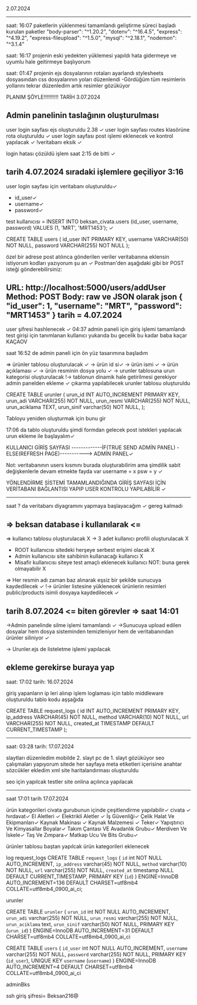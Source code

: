 2.07.2024 
_______________________________________________

saat: 16:07 paketlerin yüklenmesi tamamlandı
geliştirme süreci başladı
kurulan paketler 
    "body-parser": "^1.20.2",
    "dotenv": "^16.4.5",
    "express": "^4.19.2",
    "express-fileupload": "^1.5.0",
    "mysql": "^2.18.1",
    "nodemon": "^3.1.4"

saat: 16:17 projenin eski yedekten yüklemesi yapıldı hata gidermeye ve uyumlu hale geitirmeye başlıyorum

saat: 01:47 projenin ejs dosyalarının rotaları ayarlandı stylesheets dosyasından css dosyalarının yoları düzenlendi
-Gördüğüm tüm resimlerin yollarını tekrar düzenledim  artık resimler gözüküyor


PLANIM ŞÖYLE!!!!!!!!!!
TARİH 3.07.2024


Admin panelinin taslağının oluşturulması
----------------------------------------
user login sayfası ejs oluşturuldu 2.38 ✓
user login sayfası routes klasörüne rota oluşturuldu ✓
user login sayfası post işlemi eklenecek ve kontrol yapılacak ✓ !veritabanı eksik ✓

login hatası çözüldü işlem saat 2:15 de bitti ✓

tarih 4.07.2024 sıradaki işlemlere geçiliyor 3:16
----------------------------------------

user login sayfası için veritabanı oluşturuldu✓
- id_user✓
- username✓
- password✓

test kullanıcısı = INSERT INTO beksan_civata.users (id_user, username, password) VALUES (1, 'MRT', 'MRT1453'); ✓

CREATE TABLE users (
  id_user INT PRIMARY KEY,
  username VARCHAR(50) NOT NULL,
  password VARCHAR(255) NOT NULL
);

özel bir adrese post atılınca gönderilen veriler veritabanına eklensin istiyorum kodları yazıyorum şu an ✓
Postman'den aşağıdaki gibi bir POST isteği gönderebilirsiniz:

URL: http://localhost:5000/users/addUser
Method: POST
Body: raw ve JSON olarak
json
{
    "id_user": 1,
    "username": "MRT",
    "password": "MRT1453"
}
tarih = 4.07.2024
--------------------------------
user şifresi hashlenecek ✓
04:37 admin paneli için giriş işlemi tamamlandı test girişi için tanımlanan 
 kullanıcı yukarıda bu gecelik bu kadar baba kaçar KAÇAOV




saat 16:52 de admin paneli için ön yüz tasarımına başladım

=> ürünler tablosu oluşturulacak ✓
-> ürün id si✓
-> ürün ismi ✓
-> ürün açıklaması ✓
-> ürün resminin dosya yolu ✓
-> urunler tablosuna urun kategorisi oluşturulacak
!-> tablonun dinamik hale getirilmesi gerekiyor admin panelden ekleme ✓ çıkarma yapılabilecek 
urunler tablosu oluşturuldu 

CREATE TABLE urunler (
    urun_id INT AUTO_INCREMENT PRIMARY KEY,
    urun_adi VARCHAR(255) NOT NULL,
    urun_resmi VARCHAR(255) NOT NULL,
    urun_aciklama TEXT,
    urun_sinif varchar(50) NOT NULL, 
);

Tabloyu yeniden oluşturmak için bunu gir


17:06 da tablo oluşturuldu şimdi formdan gelecek post istekleri yapılacak urun ekleme ile başlayalım✓




KULLANICI GİRİŞ SAYFASI -------------İF(TRUE SEND ADMİN PANEL) - ELSE(REFRESH PAGE)-----------> ADMİN PANEL✓

Not: veritabanının users kısmını burada oluşturabilirim ama şimdilik sabit değişkenlerle devam etmekte fayda var username = x psw = y ✓

YÖNLENDİRME SİSTEMİ TAMAMLANDIĞINDA GİRİŞ SAYFASI İÇİN VERİTABANI BAĞLANTISI YAPIP USER KONTROLU YAPILABİLİR ✓

----------------------------------------
saat ? da veritabanı diyagramını yapmaya başlayacağım ✓ gereg kalmadı

=> beksan database i kullanılarak <=
------------------------------------
=> kullanıcı tablosu oluşturulacak X
-> 3 adet kullanıcı profili oluşturulacak X
- ROOT kullanıcısı sitedeki herşeye serbest erişimi olacak X
- Admin kullanıcısı site sahibinin kullanacağı kullanıcı X
- Misafir kullanıcısı siteye test amaçlı eklenecek kullanıcı NOT: buna gerek  olmayabilir X


=> Her resmin adı zaman baz alınarak eşsiz bir şekilde sunucuya kaydedilecek ✓
!-> ürünler listesine yüklenecek ürünlerin resimleri public/products isimli dosyaya kaydedilecek ✓

tarih 8.07.2024  <= biten görevler => saat 14:01
------------------------------------------
->Admin panelinde silme işlemi tamamlandı ✓
->Sunucuya upload edilen dosyalar hem dosya sisteminden temizleniyor hem de veritabanından ürünler siliniyor ✓

-> Urunler.ejs de listeletme işlemi yapılacak


ekleme gerekirse buraya yap
----------------------------------------

saat: 17:02 tarih: 16.07.2024 


giriş yapanların ip leri alınıp işlem loglaması için tablo middleware oluşturuldu tablo kodu aşşağıda

CREATE TABLE request_logs (
    id INT AUTO_INCREMENT PRIMARY KEY,
    ip_address VARCHAR(45) NOT NULL,
    method VARCHAR(10) NOT NULL,
    url VARCHAR(255) NOT NULL,
    created_at TIMESTAMP DEFAULT CURRENT_TIMESTAMP
);

-------------------------------------------
saat: 03:28 tarih: 17.07.2024

slaytları düzenledim mobilde 2. slayt pc de 1. slayt gözüküyor 
seo çalışmaları yapıyorum sitede her sayfaya meta etiketleri içerisine anahtar sözcükler ekledim
xml site haritalandırması oluşturuldu 

seo için yapılcak testler site onlina açılınca yapılacak

--------------------------------------------
saat 17:01 tarih 17.07.2024

ürün kategorileri civata gurubunun içinde çeşitlendirme yapılabilir✓
civata  ✓
hırdavat✓
El Aletleri ✓
Elektrikli Aletler ✓
İş Güvenliği✓
Çelik Halat Ve Ekipmanları✓
Kaynak Makinası ✓
Kaynak Malzemesi ✓
Teker✓
Yapıştırıcı Ve Kimyasallar Boyalar✓
Takım Çantası VE Avadanlık Grubu✓
Merdiven Ve İskele✓
Taş Ve Zımpara✓
Matkap Ucu Ve Bits Grubu✓

ürünler tablosu baştan yapılcak ürün kategorileri eklenecek 



log request_logs 
CREATE TABLE `request_logs` (
  `id` int NOT NULL AUTO_INCREMENT,
  `ip_address` varchar(45) NOT NULL,
  `method` varchar(10) NOT NULL,
  `url` varchar(255) NOT NULL,
  `created_at` timestamp NULL DEFAULT CURRENT_TIMESTAMP,
  PRIMARY KEY (`id`)
) ENGINE=InnoDB AUTO_INCREMENT=136 DEFAULT CHARSET=utf8mb4 COLLATE=utf8mb4_0900_ai_ci;

urunler

CREATE TABLE `urunler` (
  `urun_id` int NOT NULL AUTO_INCREMENT,
  `urun_adi` varchar(255) NOT NULL,
  `urun_resmi` varchar(255) NOT NULL,
  `urun_aciklama` text,
  `urun_sinif` varchar(50) NOT NULL,
  PRIMARY KEY (`urun_id`)
) ENGINE=InnoDB AUTO_INCREMENT=31 DEFAULT CHARSET=utf8mb4 COLLATE=utf8mb4_0900_ai_ci

CREATE TABLE `users` (
  `id_user` int NOT NULL AUTO_INCREMENT,
  `username` varchar(255) NOT NULL,
  `password` varchar(255) NOT NULL,
  PRIMARY KEY (`id_user`),
  UNIQUE KEY `username` (`username`)
) ENGINE=InnoDB AUTO_INCREMENT=4 DEFAULT CHARSET=utf8mb4 COLLATE=utf8mb4_0900_ai_ci


adminBks



ssh giriş şifresi= Beksan216@